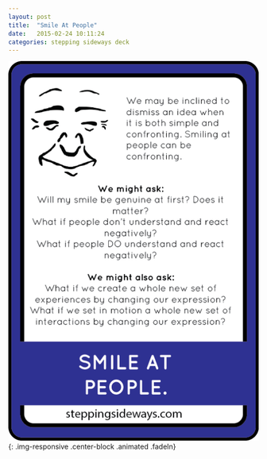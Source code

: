 ```yaml
---
layout: post
title:  "Smile At People"
date:   2015-02-24 10:11:24
categories: stepping sideways deck
---
```

![Smile At People: We may be inclined to dismiss an idea when it is both simple and confronting. Smiling at people can be confronting. We might ask: Will my smile be genuine at first? Does it matter? What if people don’t understand and react negatively? What if people DO understand and react negatively? We might also ask: What if I create a whole new set of experiences by changing my expression? What if I set in motion a whole new set of interactions by changing my expression?](https://github.com/steppingsideways/steppingsideways.github.io/blob/master/images/Medium_Sized_Images/smile_at_people.png?raw=true){: .img-responsive .center-block .animated .fadeIn}
